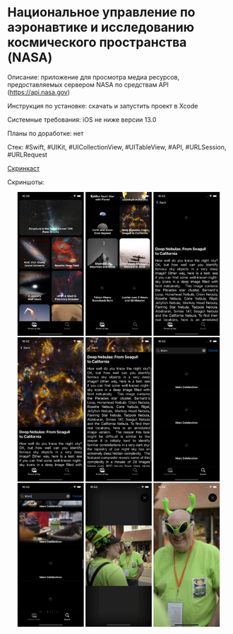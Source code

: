 # Национальное управление по аэронавтике и исследованию космического пространства (NASA)

Описание: приложение для просмотра медиа ресурсов, предоставляемых сервером NASA по средствам API (https://api.nasa.gov)
   
Инструкция по установке: скачать и запустить проект в Xcode

Системные требования: iOS не ниже версии 13.0

Планы по доработке: нет

Стек: #Swift, #UIKit, #UICollectionView, #UITableView, #API, #URLSession, #URLRequest

[Скринкаст](https://drive.google.com/file/d/1jK5VPQP3fkEm1_dzCn2OmSFKiQei-RMI/view?usp=sharing)

Скриншоты:

<div align="center">
    <img src="Screenshots/01.png?raw=true" width="150px"</img>
    <img src="Screenshots/02.png?raw=true" width="150px"</img>
    <img src="Screenshots/03.png?raw=true" width="150px"</img>
    <img src="Screenshots/04.png?raw=true" width="150px"</img>
    <img src="Screenshots/05.png?raw=true" width="150px"</img>
    <img src="Screenshots/06.png?raw=true" width="150px"</img>
    <img src="Screenshots/07.png?raw=true" width="150px"</img>
    <img src="Screenshots/08.png?raw=true" width="150px"</img>
    <img src="Screenshots/09.png?raw=true" width="150px"</img>
</div>
